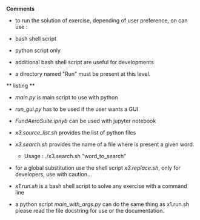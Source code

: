 **Comments**

* to run the solution of exercise, depending of user preference, on can use :

* bash shell script
* python script only
* additional bash shell script are useful for developments
* a directory named "Run" must be present at this level.

** listing **

* *main.py* is main script to use with python

* *run_gui.py* has to be used if the user wants a GUI

* *FundAeroSuite.ipnyb* can be used with jupyter notebook

* *x3.source_list.sh* provides the list of python files

* *x3.search.sh* provides the name of a file where is present a given
word.
    - Usage :  ./x3.search.sh "word_to_search"

* for a global substitution use the shell script *x3.replace.sh*, only for developers,
use with caution...

* *x1.run.sh* is a bash shell script to solve any exercise with a command line

* a python script *main_with_args.py* can do the same thing as x1.run.sh please read the file docstring for use or the documentation.
